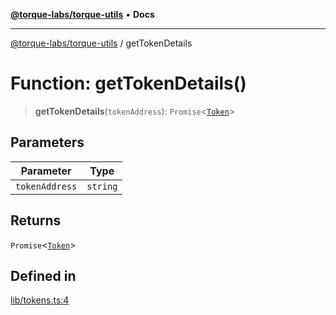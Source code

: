 [**@torque-labs/torque-utils**](../README.md) • **Docs**

***

[@torque-labs/torque-utils](../README.md) / getTokenDetails

# Function: getTokenDetails()

> **getTokenDetails**(`tokenAddress`): `Promise`\<[`Token`](../type-aliases/Token.md)\>

## Parameters

| Parameter | Type |
| ------ | ------ |
| `tokenAddress` | `string` |

## Returns

`Promise`\<[`Token`](../type-aliases/Token.md)\>

## Defined in

[lib/tokens.ts:4](https://github.com/torque-labs/torque-utils/blob/a612e615fa21888d00ebb7bf70f9910fab4be80a/lib/tokens.ts#L4)
